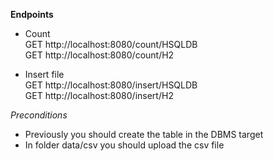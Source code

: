 
**Endpoints**

 - Count</br>
GET http://localhost:8080/count/HSQLDB</br>
GET  http://localhost:8080/count/H2</br>

-   Insert file</br>
GET  http://localhost:8080/insert/HSQLDB</br>
GET  http://localhost:8080/insert/H2</br>

*Preconditions*

 - Previously you should create the table in the DBMS target
 - In folder data/csv you should upload the csv file
